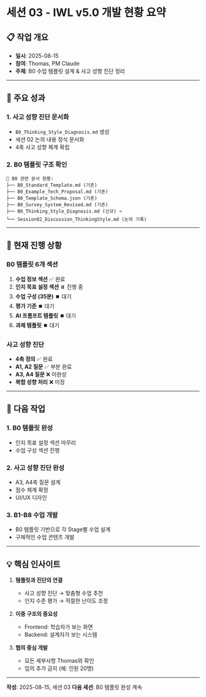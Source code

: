 # 세션 03 - IWL v5.0 개발 현황 요약

## 📋 작업 개요
- **일시**: 2025-08-15
- **참여**: Thomas, PM Claude
- **주제**: B0 수업 템플릿 설계 & 사고 성향 진단 정리

---

## 🎯 주요 성과

### 1. 사고 성향 진단 문서화
- `B0_Thinking_Style_Diagnosis.md` 생성
- 세션 02 논의 내용 정식 문서화
- 4축 사고 성향 체계 확립

### 2. B0 템플릿 구조 확인
```
📁 B0 관련 문서 현황:
├── B0_Standard_Template.md (기존)
├── B0_Example_Tech_Proposal.md (기존)
├── B0_Template_Schema.json (기존)
├── B0_Survey_System_Revised.md (기존)
├── B0_Thinking_Style_Diagnosis.md (신규) ⭐
└── Session02_Discussion_ThinkingStyle.md (논의 기록)
```

---

## 📌 현재 진행 상황

### B0 템플릿 6개 섹션
1. **수업 정보 섹션** ✅ 완료
2. **인지 목표 설정 섹션** ⏸️ 진행 중
3. **수업 구성 (35분)** ⏹️ 대기
4. **평가 기준** ⏹️ 대기
5. **AI 프롬프트 템플릿** ⏹️ 대기
6. **과제 템플릿** ⏹️ 대기

### 사고 성향 진단
- **4축 정의** ✅ 완료
- **A1, A2 질문** ✅ 부분 완료
- **A3, A4 질문** ❌ 미완성
- **복합 성향 처리** ❌ 미정

---

## 🔄 다음 작업

### 1. B0 템플릿 완성
- 인지 목표 설정 섹션 마무리
- 수업 구성 섹션 진행

### 2. 사고 성향 진단 완성
- A3, A4축 질문 설계
- 점수 체계 확정
- UI/UX 디자인

### 3. B1-B8 수업 개발
- B0 템플릿 기반으로 각 Stage별 수업 설계
- 구체적인 수업 콘텐츠 개발

---

## 💡 핵심 인사이트

1. **템플릿과 진단의 연결**
   - 사고 성향 진단 → 맞춤형 수업 추천
   - 인지 수준 평가 → 적절한 난이도 조정

2. **이중 구조의 중요성**
   - Frontend: 학습자가 보는 화면
   - Backend: 설계자가 보는 시스템

3. **협의 중심 개발**
   - 모든 세부사항 Thomas와 확인
   - 임의 추가 금지 (예: 인원 20명)

---

**작성**: 2025-08-15, 세션 03
**다음 세션**: B0 템플릿 완성 계속